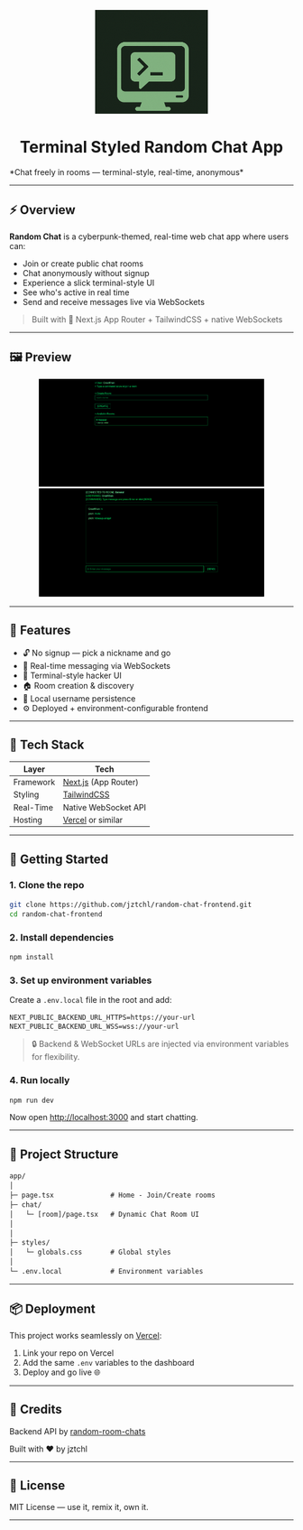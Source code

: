 

<p align="center">
  <img src="https://github.com/jztchl/random-chat-front_end/blob/main/screenshots/logo.png?raw=true" alt="App Logo" width="200"/>
</p>

<h1 align="center">Terminal Styled Random Chat App</h1>
*Chat freely in rooms — terminal-style, real-time, anonymous*

---

## ⚡ Overview

**Random Chat** is a cyberpunk-themed, real-time web chat app where users can:

* Join or create public chat rooms
* Chat anonymously without signup
* Experience a slick terminal-style UI
* See who's active in real time
* Send and receive messages live via WebSockets

> Built with 💚 Next.js App Router + TailwindCSS + native WebSockets

---

## 🖼️ Preview
<p align="center">
  <img src="https://github.com/jztchl/random-chat-front_end/blob/main/screenshots/1.png?raw=true" width="400"/>
  <img src="https://github.com/jztchl/random-chat-front_end/blob/main/screenshots/2.png?raw=true" width="400"/>
</p>


---

## 🧠 Features

* 🔓 No signup — pick a nickname and go
* 📡 Real-time messaging via WebSockets
* 🧪 Terminal-style hacker UI
* 🏠 Room creation & discovery
* 🔐 Local username persistence
* ⚙️ Deployed + environment-configurable frontend

---

## 🔧 Tech Stack

| Layer     | Tech                                        |
| --------- | ------------------------------------------- |
| Framework | [Next.js](https://nextjs.org/) (App Router) |
| Styling   | [TailwindCSS](https://tailwindcss.com/)     |
| Real-Time | Native WebSocket API                        |
| Hosting   | [Vercel](https://vercel.com/) or similar    |

---

## 🚀 Getting Started

### 1. Clone the repo

```bash
git clone https://github.com/jztchl/random-chat-frontend.git
cd random-chat-frontend
```

### 2. Install dependencies

```bash
npm install
```

### 3. Set up environment variables

Create a `.env.local` file in the root and add:

```env
NEXT_PUBLIC_BACKEND_URL_HTTPS=https://your-url
NEXT_PUBLIC_BACKEND_URL_WSS=wss://your-url
```

> 🔒 Backend & WebSocket URLs are injected via environment variables for flexibility.

### 4. Run locally

```bash
npm run dev
```

Now open [http://localhost:3000](http://localhost:3000) and start chatting.

---

## 🧪 Project Structure

```txt
app/
│
├─ page.tsx              # Home - Join/Create rooms
├─ chat/
│   └─ [room]/page.tsx   # Dynamic Chat Room UI
│      
│
├─ styles/
│   └─ globals.css       # Global styles
│
└─ .env.local            # Environment variables
```

---

## 📦 Deployment

This project works seamlessly on [Vercel](https://vercel.com/):

1. Link your repo on Vercel
2. Add the same `.env` variables to the dashboard
3. Deploy and go live 🌐

---

## 🙏 Credits

Backend API by [random-room-chats](https://github.com/jztchl/random-room-chats)

Built with ❤️ by jztchl

---

## 📄 License

MIT License — use it, remix it, own it.

---
